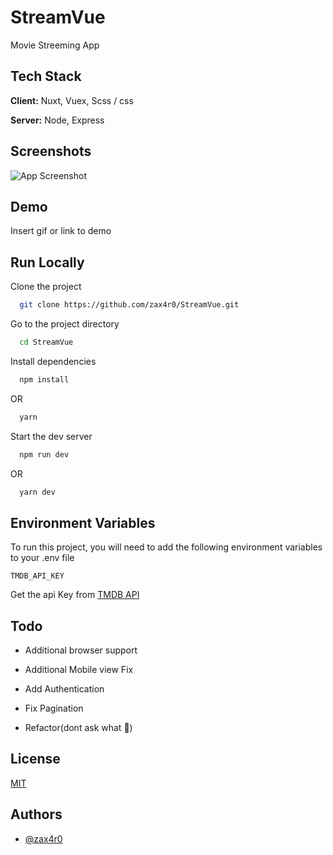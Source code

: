 # StreamVue

Movie Streeming App

## Tech Stack

**Client:** Nuxt, Vuex, Scss / css

**Server:** Node, Express

## Screenshots

![App Screenshot](./static/scr.png)

## Demo

Insert gif or link to demo

## Run Locally

Clone the project

```bash
  git clone https://github.com/zax4r0/StreamVue.git
```

Go to the project directory

```bash
  cd StreamVue
```

Install dependencies

```bash
  npm install
```

OR

```bash
  yarn
```

Start the dev server

```bash
  npm run dev
```

OR

```bash
  yarn dev
```

## Environment Variables

To run this project, you will need to add the following environment variables to your .env file

`TMDB_API_KEY`

Get the api Key from [TMDB API](https://www.themoviedb.org/documentation/api)

## Todo

- Additional browser support

- Additional Mobile view Fix

- Add Authentication

- Fix Pagination

- Refactor(dont ask what 🥲)

## License

[MIT](https://choosealicense.com/licenses/mit/)

## Authors

- [@zax4r0](https://www.github.com/zax4ro)
